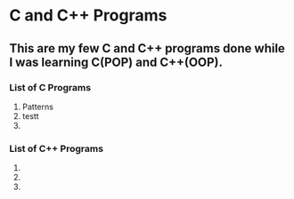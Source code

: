 # C and C++ Programs
## This are my few C and C++ programs done while I was learning C(POP) and C++(OOP).

### List of C Programs
1. Patterns
2. testt
3. 

### List of C++ Programs
1. 
2. 
3. 